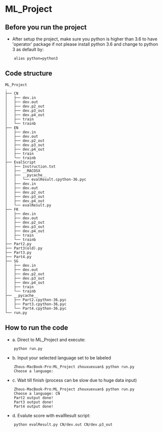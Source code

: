 # ML_Project #
## Before you run the project ##
- After setup the project, make sure you python is higher than 3.6 to have 'operator' package if not please install python 3.6 and change to python 3 as default by:
```
    alias python=python3
```
## Code structure ##
```
ML_Project
.
├── CN
│   ├── dev.in
│   ├── dev.out
│   ├── dev.p2_out
│   ├── dev.p3_out
│   ├── dev.p4_out
│   ├── train
│   └── trainb
├── EN
│   ├── dev.in
│   ├── dev.out
│   ├── dev.p2_out
│   ├── dev.p3_out
│   ├── dev.p4_out
│   ├── train
│   └── trainb
├── EvalScript
│   ├── Instruction.txt
│   ├── __MACOSX
│   ├── __pycache__
│   │   └── evalResult.cpython-36.pyc
│   ├── dev.in
│   ├── dev.out
│   ├── dev.p2_out
│   ├── dev.p3_out
│   ├── dev.p4_out
│   └── evalResult.py
├── FR
│   ├── dev.in
│   ├── dev.out
│   ├── dev.p2_out
│   ├── dev.p3_out
│   ├── dev.p4_out
│   ├── train
│   └── trainb
├── Part2.py
├── Part3(old).py
├── Part3.py
├── Part4.py
├── SG
│   ├── dev.in
│   ├── dev.out
│   ├── dev.p2_out
│   ├── dev.p3_out
│   ├── dev.p4_out
│   ├── train
│   └── trainb
├── __pycache__
│   ├── Part2.cpython-36.pyc
│   ├── Part3.cpython-36.pyc
│   └── Part4.cpython-36.pyc
└── run.py
```

## How to run the code ##
- a. Direct to ML_Project and execute:

```
    python run.py
```
- b. Input your selected language set to be labeled

```
    Zhous-MacBook-Pro:ML_Project zhouxuexuan$ python run.py
    Choose a language: 
```
- c. Wait till finish (process can be slow due to huge data input)
```
    Zhous-MacBook-Pro:ML_Project zhouxuexuan$ python run.py
    Choose a language: CN
    Part2 output done!
    Part3 output done!
    Part4 output done!
```
- d. Evalute score with evalResult script:
```
    python evalResult.py CN/dev.out CN/dev.p3_out
```
